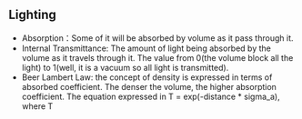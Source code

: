 
## Lighting
<div>
    <ul>
        <li>Absorption：Some of it will be absorbed by volume as it pass through it.
        <li>Internal Transmittance: The amount of light being absorbed by the volume as it travels through it. The value from 0(the volume block all the light) to 1(well, it is a vacuum so all light is transmitted).
        <li>Beer Lambert Law: the concept of density is expressed in terms of absorbed coefficient. The denser the volume, the higher absorption coefficient. The equation expressed in T = exp(-distance * sigma_a), where T       
    </ull>
</div>